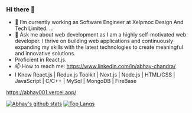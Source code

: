 ### Hi there 👋

- 🔭 I’m currently working as Software Engineer at Xelpmoc Design And Tech Limited. ...
- 💬 Ask me about web development as I am a highly self-motivated web developer. I thrive on building web applications and continuously expanding my skills with the latest technologies to create meaningful and innovative solutions.
- Proficient in React.js.
- 📫 How to reach me: https://www.linkedin.com/in/abhay-chandra/
- I Know React.js | Redux.js Toolkit | Next.js | Node.js | HTML/CSS | JavaScript | C/C++ | MySql | MongoDB | FireBase

https://abhay001.vercel.app/
 
 [![Abhay's github stats](https://github-readme-stats.vercel.app/api?username=abhayChandra01&count_private=true&show_icons=true&theme=radical&hide_rank=false)](https://github.com/abhayChandra01/github-readme-stats)
 [![Top Langs](https://github-readme-stats.vercel.app/api/top-langs/?username=abhayChandra01)](https://github.com/abhayChandra01/github-readme-stats)
